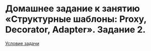 # Домашнее задание к занятию «Структурные шаблоны: Proxy, Decorator, Adapter». Задание 2.
[Условие задачи](https://github.com/netology-code/dpcpp-homeworks/tree/main/02)
